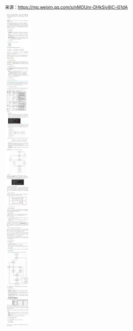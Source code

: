 来源：<https://mp.weixin.qq.com/s/nMOUnr-DHkSjv8jC-i01dA>

![](https://raw.githubusercontent.com/21haoxingxiu/picture/master/blog/20210305175618.png)